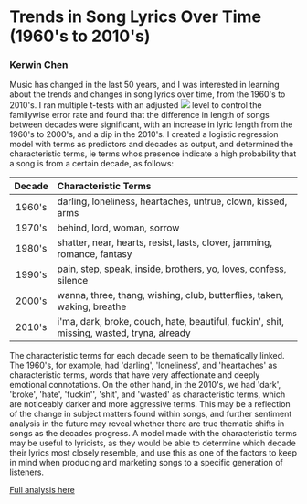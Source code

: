 # Trends in Song Lyrics Over Time (1960's to 2010's)

### Kerwin Chen

Music has changed in the last 50 years, and I was interested in learning about the trends and changes in song lyrics over time, from the 1960's to 2010's. I ran multiple t-tests with an adjusted <img src="https://render.githubusercontent.com/render/math?math=\alpha"> level to control the familywise error rate and found that the difference in length of songs between decades were significant, with an increase in lyric length from the 1960's to 2000's, and a dip in the 2010's. I created a logistic regression model with terms as predictors and decades as output, and determined the characteristic terms, ie terms whos presence indicate a high probability that a song is from a certain decade, as follows:

| Decade | Characteristic Terms                                                                      |
|:------:|:------------------------------------------------------------------------------------------|
| 1960's | darling, loneliness, heartaches, untrue, clown, kissed, arms                              |
| 1970's | behind, lord, woman, sorrow                                                               |
| 1980's | shatter, near, hearts, resist, lasts, clover, jamming, romance, fantasy                   |
| 1990's | pain, step, speak, inside, brothers, yo, loves, confess, silence                          |
| 2000's | wanna, three, thang, wishing, club, butterflies, taken, waking, breathe                   |
| 2010's | i'ma, dark, broke, couch, hate, beautiful, fuckin', shit, missing, wasted, tryna, already |

The characteristic terms for each decade seem to be thematically linked. The 1960's, for example, had 'darling', 'loneliness', and 'heartaches' as characteristic terms, words that have very affectionate and deeply emotional connotations. On the other hand, in the 2010's, we had 'dark', 'broke', 'hate', 'fuckin'', 'shit', and 'wasted' as characteristic terms, which are noticeably darker and more aggressive terms. This may be a reflection of the change in subject matters found within songs, and further sentiment analysis in the future may reveal whether there are true thematic shifts in songs as the decades progress. A model made with the characteristic terms may be useful to lyricists, as they would be able to determine which decade their lyrics most closely resemble, and use this as one of the factors to keep in mind when producing and marketing songs to a specific generation of listeners.<br>

[Full analysis here](https://github.com/mrkerwinchen/2950_proj/blob/master/song_lyrics_trends.ipynb)
